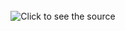 

<div align="center">
	<br>
		<img src="https://user-images.githubusercontent.com/37172038/113126246-d31b7200-91ed-11eb-85c2-7ce0cfa56c5a.png" width="" alt="Click to see the source">
	<br>
</div>





